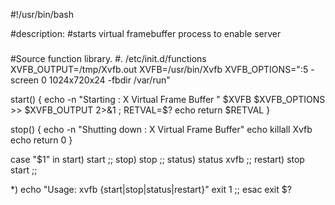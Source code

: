 #!/usr/bin/bash

#description:
#starts virtual framebuffer process to enable server
###
#Source function library.
#. /etc/init.d/functions
XVFB_OUTPUT=/tmp/Xvfb.out
XVFB=/usr/bin/Xvfb
XVFB_OPTIONS=":5 -screen 0 1024x720x24 -fbdir /var/run"

start()  {
echo -n "Starting : X Virtual Frame Buffer "
$XVFB $XVFB_OPTIONS >> $XVFB_OUTPUT 2>&1 ;
RETVAL=$?
echo
return $RETVAL
}

stop()   {
echo -n "Shutting down : X Virtual Frame Buffer"
echo
killall Xvfb
echo
return 0
}

case "$1" in
start)
start
;;
stop)
stop
;;
status)
status xvfb
;;
restart)
    stop
    start
    ;;

*)
echo "Usage: xvfb {start|stop|status|restart}"
exit 1
;;
esac
exit $?
